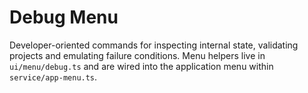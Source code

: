 # Debug Menu

Developer-oriented commands for inspecting internal state, validating projects
and emulating failure conditions. Menu helpers live in `ui/menu/debug.ts` and
are wired into the application menu within `service/app-menu.ts`.

